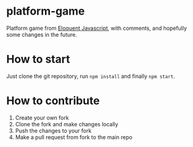 # platform-game

Platform game from [Eloquent Javascript](https://eloquentjavascript.net/16_game.html), with comments, and hopefully some changes in the future. 

# How to start

Just clone the git repository, run `npm install` and finally `npm start`.

# How to contribute 

1. Create your own fork
1. Clone the fork and make changes locally
1. Push the changes to your fork
1. Make a pull request from fork to the main repo